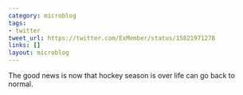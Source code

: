 ```yaml
---
category: microblog
tags:
- twitter
tweet_url: https://twitter.com/ExMember/status/15821971278
links: []
layout: microblog
---
```

The good news is now that hockey season is over life can go back to normal.
